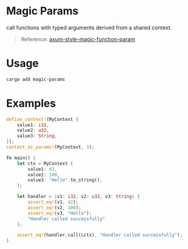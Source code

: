 # Magic Params
call functions with typed arguments derived from a shared context.

> Reference: [axum-style-magic-function-param](https://github.com/alexpusch/rust-magic-patterns/blob/master/axum-style-magic-function-param/Readme.md)

# Usage
```bash
cargo add magic-params
```

# Examples
```rust
define_context!(MyContext {
    value1: i32,
    value2: u32,
    value3: String,
});
context_as_params!(MyContext, 3);

fn main() {
    let ctx = MyContext {
        value1: 42,
        value2: 100,
        value3: "Hello".to_string(),
    };

    let handler = |v1: i32, v2: u32, v3: String| {
        assert_eq!(v1, 42);
        assert_eq!(v2, 100);
        assert_eq!(v3, "Hello");
        "Handler called successfully"
    };

    assert_eq!(handler.call(&ctx), "Handler called successfully");
}
```
